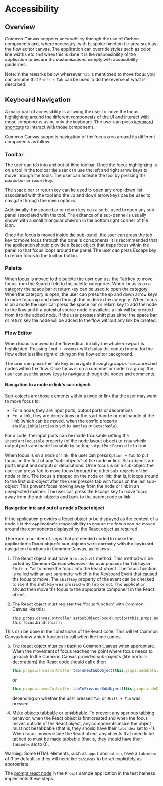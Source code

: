 # Accessibility

## Overview
Common Canvas supports accessibility through the use of Carbon components and, where necessary, with bespoke function for area such as the flow editor canvas. The application can override styles such as color, line widths etc and when this is done it is the responsibility of the application to ensure the customizations comply with accessibility guidelines.

Note: In the remarks below whereever `Tab` is mentioned to move focus you can assume that `Shift + Tab` can be used to do the reverse of what is described.

## Keyboard Navigation

A major part of accessibility is allowing the user to move the focus highlighting around the different components of the UI and interact with those components using only the keyboard. The user can press [keyboard shortcuts](03.05-keyboard-support.md) to interact with those components.

Common Canvas supports navigation of the focus area around its different components as follow:

### Toolbar
The user can tab into and out of thhe toolbar. Once the focus highlighting is on a tool in the toolbar the user can use the left and right arrow keys to move through the tools. The user can activate the tool by pressing the space bar or return key.

The space bar or return key can be used to open any drop-down list associated with the tool and the up and down arrow keys can be used to navigate through the menu options.

Additionally, the space bar or return key can also be used to open any sub-panel associated with the tool. The exitance of a sub-pannel is usually shown with a small triangular chevron in the bottom right corrner of the icon.

Once the focus is moved inside the sub-panel, the user can press the tab key to move focus through the panel's components. It is recommended that the application should provide a React object that traps focus within the panel so that focus loops around the panel. The user can press Escape key to return focus to the toolbar button.

### Palette

When focus is moved to the palette the user can use the Tab key to move focus from the Search field to the palette categories. When focus is on a category the space bar ot return key can be used to open the category. When the category is open, the user can press the up and down arrow keys to move focus up and down through the nodes in the category. When focus is on a node the user can press the space bar or return key to add the node to the flow and if a potential source node is available a link will be created from it to the added node. If the user presses shift plus either the space bar or return key the node will be added to the flow without any link be created.


### Flow Editor

When focus is moved to the flow editor, initially the whole viewport is highlighted. Pressing `Cmnd + <comma>` will display the context menu for the flow editor just like right-clicking on the flow editor background.

The user can press the Tab key to navigate through groups of unconnected nodes within the flow. Once focus is on a commnet or node in a group the user can use the arrow keys to navigate through the nodes and comments.

#### Navigation to a node or link's sub-objects

Sub-objects are those elements within a node or link tha the user may want to move focus to:

* For a node, they are input ports, output ports or decorations
* For a link, they are decorations or the start handle or end handle of the link (which can be moved, when the config property `enableLinkSelection` is set to `Handles` or `Detachable`).

For a node, the input ports can be made focusable setting the `inputPortFocusable` property (of the node layout object) to `true` wheile output ports are made focuable by setting `outputPortFocusable` to true.

When focus is on a node or link, the user can press `Option + Tab` to put focus on the first of any "sub-objects" of the node or link. Sub-objects are ports (input and output) or decorations. Once focus is on a sub-object the user can press Tab to move focus through the other sub-objects of the node or link. The focus is trapped on the node or link: that is, it loops around to the first sub-object after the user presses tab with focus on the last sub-object. This prevent focus moving away from the node or link in an unexpected manner. The user can press the Escape key to move focus away from the sub-objects and back to the parent node or link.

#### Navigation into and out of a node's React object

If the application provides a React object to be displayed as the content of a node it is the application's responsibility to ensure the focus can be moved around the components displayed by the React object as required.

There are a number of steps that are needed coded to make the application's React object's sub-objects work correctly with the keyboard navigation functions in Common Canvas, as follows:

1. The React object must have a `focus(evt)` method. This method will be called by Common Canvas whenever the user presses the `Tab` key or `Shift + Tab` to move the focus into the React object. The focus function is called with an `evt` parameter which is the Keyboard Event that caused the focus to move. The `shiftKey` property of the event can be checked to see if the shift key was pressed with Tab or not. The application should then move the focus to the appropriate component in the React object.

2. The React object must register the 'focus function' with Common Canvas like this:
   ```
   this.props.canvasController.setSubObjectFocusFunction(this.props.nodeData.id, this.focus.bind(this));
   ```
 This can be done in the constructor of the React code. This will let Common Canvas know which function to call when the time comes.

 3. The React object must call back to Common Canvas when appropriate. When the movement of focus reaches the point where focus needs to go back to the Common Canvas provided sub-objects (like ports or decorations) the React code should call either:
     ```js
     this.props.canvasController.tabToNextSubObject(this.props.nodeData, evt);
     ```
     or
     ```js
     this.props.canvasController.tabToPreviousSubObject(this.props.nodeData, evt);
     ```
	depending on whether the user pressed `Tab` or `Shift + Tab` was pressed.

4. Make objects tabbable or untabbable. To prevent any spurious tabbing behavior, when the React object is first created and when the focus moves outside of the React object, any components inside the object must not be tabbable (that is, they should have their `tabindex` set to -1). When focus moves inside the React object any objects that need to be tabbed to must be made tabbable (that is, they should have their `tabindex` set to 0).

Warning:  Some HTML elements, such as `input` and `button`, have a `tabindex` of 0 by default so they will need the `tabindex` to be set explicitely as appropriate.

The [prompt react node](https://github.com/elyra-ai/canvas/blob/main/canvas_modules/harness/src/client/components/custom-canvases/prompt/prompt-react-node.jsx) in the `Prompt` sample application in the test harness implements these steps.
